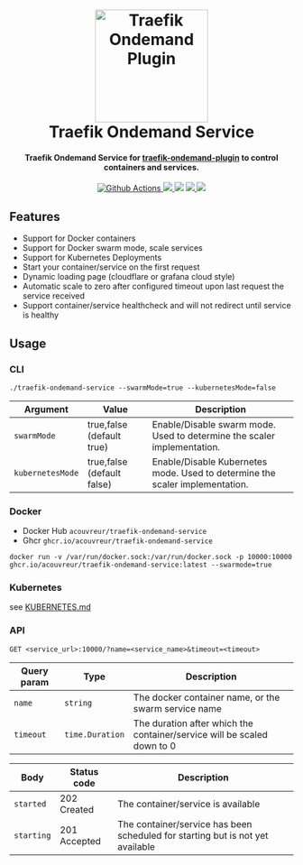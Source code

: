 <h1 align="center">
  <img src="https://blog.alterway.fr/images/traefik.logo.png" alt="Traefik Ondemand Plugin" width="200">
  <br>Traefik Ondemand Service<br>
</h1>

<h4 align="center">Traefik Ondemand Service for <a href="https://github.com/acouvreur/traefik-ondemand-plugin">traefik-ondemand-plugin</a> to control containers and services.</h4>

<p align="center">
  <a href="https://github.com/acouvreur/traefik-ondemand-service/actions">
    <img src="https://img.shields.io/github/workflow/status/acouvreur/traefik-ondemand-service/Build?style=flat-square" alt="Github Actions">
  </a>
  <a href="https://goreportcard.com/report/github.com/acouvreur/traefik-ondemand-service">
    <img src="https://goreportcard.com/badge/github.com/acouvreur/traefik-ondemand-service?style=flat-square">
  </a>
  <img src="https://img.shields.io/github/go-mod/go-version/acouvreur/traefik-ondemand-service?style=flat-square">
  <a href="https://github.com/acouvreur/traefik-ondemand-service/releases">
    <img src="https://img.shields.io/github/release/acouvreur/traefik-ondemand-service/all.svg?style=flat-square">
  </a>
  <a href="https://github.com/acouvreur/traefik-ondemand-service/releases">
    <img src="https://img.shields.io/docker/image-size/acouvreur/traefik-ondemand-service?style=flat-square">
  </a>
</p>

## Features

- Support for Docker containers
- Support for Docker swarm mode, scale services
- Support for Kubernetes Deployments
- Start your container/service on the first request
- Dynamic loading page (cloudflare or grafana cloud style)
- Automatic scale to zero after configured timeout upon last request the service received
- Support container/service healthcheck and will not redirect until service is healthy
## Usage

### CLI

`./traefik-ondemand-service --swarmMode=true --kubernetesMode=false`

| Argument    | Value             | Description                                                             |
| ----------- | ----------------- | ----------------------------------------------------------------------- |
| `swarmMode` | true,false (default true) | Enable/Disable swarm mode. Used to determine the scaler implementation. |
| `kubernetesMode` | true,false (default false) | Enable/Disable Kubernetes mode. Used to determine the scaler implementation. |

### Docker

- Docker Hub `acouvreur/traefik-ondemand-service`
- Ghcr `ghcr.io/acouvreur/traefik-ondemand-service`

`docker run -v /var/run/docker.sock:/var/run/docker.sock -p 10000:10000
ghcr.io/acouvreur/traefik-ondemand-service:latest --swarmode=true`

### Kubernetes

see <a href="https://github.com/acouvreur/traefik-ondemand-service/blob/main/KUBERNETES.md">KUBERNETES.md</a>

### API

```
GET <service_url>:10000/?name=<service_name>&timeout=<timeout>
```

| Query param | Type            | Description                                                             |
| ----------- | --------------- | ----------------------------------------------------------------------- |
| `name`      | `string`        | The docker container name, or the swarm service name                    |
| `timeout`   | `time.Duration` | The duration after which the container/service will be scaled down to 0 |

| Body       | Status code  | Description                                                                    |
| ---------- | ------------ | ------------------------------------------------------------------------------ |
| `started`  | 202 Created  | The container/service is available                                             |
| `starting` | 201 Accepted | The container/service has been scheduled for starting but is not yet available |
